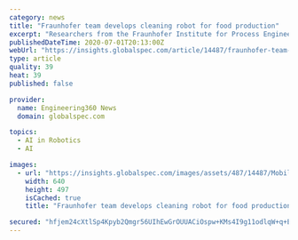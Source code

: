 ```yaml
---
category: news
title: "Fraunhofer team develops cleaning robot for food production"
excerpt: "Researchers from the Fraunhofer Institute for Process Engineering and Packaging (IVV) in Dresden have developed a mobile cleaning robot for the food manufacturing industry. The so-called Mobile Cleaning Device 4."
publishedDateTime: 2020-07-01T20:13:00Z
webUrl: "https://insights.globalspec.com/article/14487/fraunhofer-team-develops-cleaning-robot-for-food-production"
type: article
quality: 39
heat: 39
published: false

provider:
  name: Engineering360 News
  domain: globalspec.com

topics:
  - AI in Robotics
  - AI

images:
  - url: "https://insights.globalspec.com/images/assets/487/14487/Mobile_cleaning.jpg"
    width: 640
    height: 497
    isCached: true
    title: "Fraunhofer team develops cleaning robot for food production"

secured: "hfjem24cXtlSp4Kpyb2Qmgr56UIhEwGrOUUACiOspw+KMs4I9g11odlqW+q+EO0ApC/mkTOQmXeSir0mSfjcoYDLuuq18f/jM5sRpQzawfB5oRpcuOKAtjoScjCt0vDIOHdFgyOd3+3a1/KKd9+g1L96LlOIUVNN86t83lm4du4uBk9XXRmtbcGR+ECrn+dl+ae3YSir8k1OXTJgANBhSmfqbU5Pzlnfg6CxX2ju8968yjUWFo/t5JOf0E/lBa0ShsDp1KEGSlJzexEDhD9sHJD7u0vHcwF+XgZZvwALC+ga+yjtllqHsO7NxKyoO8VmiGcxj08hGJ/EgDegEaquxw==;gIdNi1B2zDBpjAd0P/Hmpg=="
---
```


